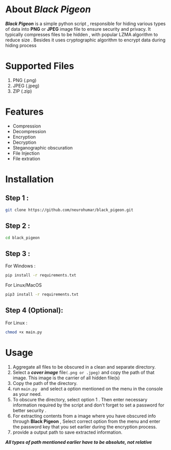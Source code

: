 # About __*Black Pigeon*__

__*Black Pigeon*__ is a simple python script , responsible for hiding various types of data into __PNG__ or __JPEG__ image file to ensure security and privacy.
It typically compresses files to be hidden , with popular LZMA algorithm to reduce size . Besides it uses cryptographic algorithm to encrypt data during hiding process

# Supported Files
1. PNG (.png)
2. JPEG (.jpeg)
3. ZIP (.zip)

# Features 
- Compression
- Decompression
- Encryption
- Decryption
- Steganographic obscuration
- File Injection
- File extration

# Installation

## Step 1 :
```sh
git clone https://github.com/neurohumar/black_pigeon.git
```

## Step 2 :
```sh
cd black_pigeon
```

## Step 3 :
For Windows :
```sh
pip install -r requirements.txt
```

For Linux/MacOS
```sh
pip3 install -r requirements.txt
```
## Step 4 (Optional):
For Linux :
```sh
chmod +x main.py
```

# Usage
1. Aggregate all files to be obscured in a clean and separate directory.
2. Select a __*cover image*__ file```(.png or .jpeg)``` and copy the path of that image. This image is the carrier of all hidden file(s)
3. Copy the path of the directory.
4. run ```main.py ``` and select a option mentioned on the menu in the console as your need.
5. To obscure the directory, select option 1 . Then enter necessary information required by the script and don't forget to set a password for better security .
7. For extracting contents from a image where you have obscured info through __Black Pigeon__ , Select correct option from the menu and enter the password key that you set earlier during the encryption process.
8. provide a output path to save extracted information.

__*All types of path mentioned earlier have to be absolute, not relative*__
